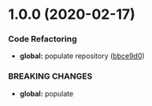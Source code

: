 # 1.0.0 (2020-02-17)


### Code Refactoring

* **global:** populate repository ([bbce9d0](https://github.com/Itee/itee-elasticsearch/commit/bbce9d0ff0f0c953fd1feb46aede160782c51dd1))


### BREAKING CHANGES

* **global:** populate
